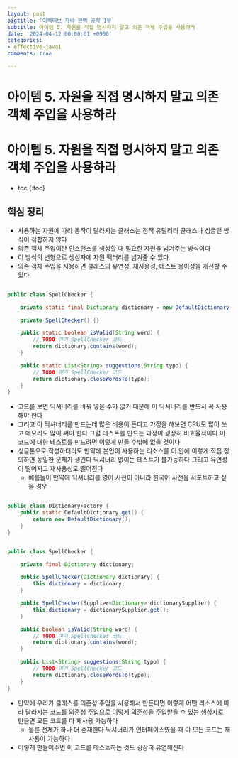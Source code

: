 ```yaml
---
layout: post
bigtitle: '이펙티브 자바 완벽 공략 1부'
subtitle: 아이템 5. 자원을 직접 명시하지 말고 의존 객체 주입을 사용하라
date: '2024-04-12 00:00:01 +0900'
categories:
- effective-java1
comments: true

---
```


# 아이템 5. 자원을 직접 명시하지 말고 의존 객체 주입을 사용하라

# 아이템 5. 자원을 직접 명시하지 말고 의존 객체 주입을 사용하라

* toc
{:toc}

## 핵심 정리
+ 사용하는 자원에 따라 동작이 달라지는 클래스는 정적 유틸리티 클래스나 싱글턴 방식이 적합하지 않다
+ 의존 객체 주입이란 인스턴스를 생성할 때 필요한 자원을 넘겨주는 방식이다
+ 이 방식의 변형으로 생성자에 자원 팩터리를 넘겨줄 수 있다.
+ 의존 객체 주입을 사용하면 클래스의 유연성, 재사용성, 테스트 용이성을 개선할 수 있다

~~~java

public class SpellChecker {

    private static final Dictionary dictionary = new DefaultDictionary();

    private SpellChecker() {}

    public static boolean isValid(String word) {
        // TODO 여기 SpellChecker 코드
        return dictionary.contains(word);
    }

    public static List<String> suggestions(String typo) {
        // TODO 여기 SpellChecker 코드
        return dictionary.closeWordsTo(typo);
    }
}

~~~

+ 코드를 보면 딕셔너리를 바꿔 넣을 수가 없기 때문에 이 딕셔너리를 반드시 꼭 사용해야 한다
+ 그리고 이 딕셔너리를 만드는데 많은 비용이 든다고 가정을 해보면 CPU도 많이 쓰고 메모리도 많이 써야 한다 그럼 테스트를 만드는 과정이 굉장히 비효율적이다 이 코드에 대한 테스트를 만드려면 이렇게 만들 수밖에 없을 것이다
+ 싱글톤으로 작성하더라도 만약에 본인이 사용하는 리소스를 이 안에 이렇게 직접 정의하면 동일한 문제가 생긴다 딕셔너리 없이는 테스트가 불가능하다 그리고 유연성이 떨어지고 재사용성도 떨어진다
  + 예를들어 만약에 딕셔너리를 영어 사전이 아니라 한국어 사전을 서포트하고 싶을 경우 

~~~java

public class DictionaryFactory {
    public static DefaultDictionary get() {
        return new DefaultDictionary();
    }
}


~~~

~~~java

public class SpellChecker {

    private final Dictionary dictionary;

    public SpellChecker(Dictionary dictionary) {
        this.dictionary = dictionary;
    }

    public SpellChecker(Supplier<Dictionary> dictionarySupplier) {
        this.dictionary = dictionarySupplier.get();
    }

    public boolean isValid(String word) {
        // TODO 여기 SpellChecker 코드
        return dictionary.contains(word);
    }

    public List<String> suggestions(String typo) {
        // TODO 여기 SpellChecker 코드
        return dictionary.closeWordsTo(typo);
    }
}


~~~

+ 만약에 우리가 클래스를 의존성 주입을 사용해서 만든다면 이렇게 어떤 리소스에 따라 달라지는 코드를 의존성 주입으로 이렇게 의존성을 주입받을 수 있는 생성자로 만들면 모든 코드를 다 재사용 가능하다 
  + 물론 전제가 하나 더 존재한다 딕셔너리가 인터페이스였을 때 이 모든 코드는 재사용이 가능하다
+ 이렇게 만들어주면 이 코드를 테스트하는 것도 굉장히 유연해진다 
